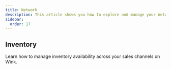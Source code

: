 ```yaml
---
title: Network
description: This article shows you how to explore and manage your network of sales channels on Wink.
sidebar:
  order: 17
---
```


## Inventory

Learn how to manage inventory availability across your sales channels on Wink.